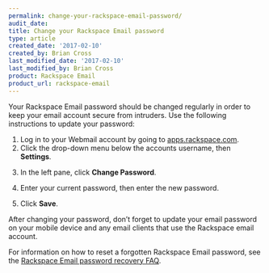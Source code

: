 ```yaml
---
permalink: change-your-rackspace-email-password/
audit_date:
title: Change your Rackspace Email password
type: article
created_date: '2017-02-10'
created_by: Brian Cross
last_modified_date: '2017-02-10'
last_modified_by: Brian Cross
product: Rackspace Email
product_url: rackspace-email
---
```


Your Rackspace Email password should be changed regularly in order to keep your email account secure from intruders. Use the following instructions to update your password:

1. Log in to your Webmail account by going to [apps.rackspace.com](https://apps.rackspace.com).
2. Click the drop-down menu below the accounts username, then **Settings**.
<!--insert image step 2a-->
<!--insert image step 2b-->
3. In the left pane, click **Change Password**.
<!--insert image step 3-->
4. Enter your current password, then enter the new password.
<!--insert image step 4-->
5. Click **Save**.

After changing your password, don’t forget to update your email password on your mobile device and any email clients that use the Rackspace email account. 

For information on how to reset a forgotten Rackspace Email password, see the [Rackspace Email password recovery FAQ](https://support.rackspace.com/how-to/rackspace-email-password-recovery-faq/).

